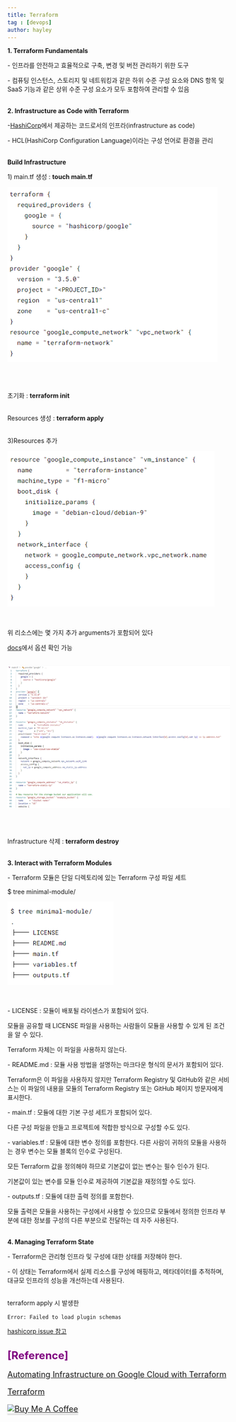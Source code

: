 ```yaml
---
title: Terraform
tag : [devops]
author: hayley
---
```

  
<p><b>1. Terraform Fundamentals</b>   
<p>- 인프라를 안전하고 효율적으로 구축, 변경 및 버전 관리하기 위한 도구
<p>- 컴퓨팅 인스턴스, 스토리지 및 네트워킹과 같은 하위 수준 구성 요소와 DNS 항목 및 SaaS 기능과 같은 상위 수준 구성 요소가 모두 포함하여 관리할 수 있음
<br>
<br>  
<p><b>2. Infrastructure as Code with Terraform</b>
<p>-<a href="https://www.hashicorp.com/">HashiCorp</a>에서 제공하는 코드로서의 인프라(infrastructure as code)
<p>- HCL(HashiCorp Configuration Language)이라는 구성 언어로 환경을 관리  
<br>
<br>
<p><b>Build Infrastructure</b>
<p>1) main.tf 생성 : <b>touch main.tf</b>
<p><img src="https://github.com/hayleyshim/hayleyshim.github.io/blob/master/assets/images/projects/tf1.PNG?raw=true"></p>
<br>
<br>
<p>초기화 : <b>terraform init</b>
<br>
<br> 
<p>Resources 생성 : <b>terraform apply</b>
<br>
<br> 
<p>3)Resources 추가
<p><img src="https://github.com/hayleyshim/hayleyshim.github.io/blob/master/assets/images/projects/tf2.PNG?raw=true"></p>
<br> 
<p>위 리소스에는 몇 가지 추가 arguments가 포함되어 있다
<p><a href="https://registry.terraform.io/providers/hashicorp/google/latest/docs">docs</a>에서 옵션 확인 가능
<br>
<br>
<p><img src="https://github.com/hayleyshim/hayleyshim.github.io/blob/master/assets/images/projects/tf_example.PNG?raw=true"></p>
<p><resource를 추가한 예>
<br>
<br>   
<p>Infrastructure 삭제 : <b>terraform destroy</b>
<br>
<br>
<p><b>3. Interact with Terraform Modules</b>
<p>- Terraform 모듈은 단일 디렉토리에 있는 Terraform 구성 파일 세트
<p>$ tree minimal-module/
<p><img src="https://github.com/hayleyshim/hayleyshim.github.io/blob/master/assets/images/projects/tf3.PNG?raw=true"></p>
<br>
<p>- LICENSE : 모듈이 배포될 라이센스가 포함되어 있다. 
<p>모듈을 공유할 때 LICENSE 파일을 사용하는 사람들이 모듈을 사용할 수 있게 된 조건을 알 수 있다. 
<p>Terraform 자체는 이 파일을 사용하지 않는다.
<br>
<p>- README.md : 모듈 사용 방법을 설명하는 마크다운 형식의 문서가 포함되어 있다. 
<p>Terraform은 이 파일을 사용하지 않지만 Terraform Registry 및 GitHub와 같은 서비스는 이 파일의 내용을 모듈의 Terraform Registry 또는 GitHub 페이지 방문자에게 표시한다.
<br>
<p>- main.tf : 모듈에 대한 기본 구성 세트가 포함되어 있다. 
<p>다른 구성 파일을 만들고 프로젝트에 적합한 방식으로 구성할 수도 있다.
<br>
<p>- variables.tf : 모듈에 대한 변수 정의를 포함한다. 다른 사람이 귀하의 모듈을 사용하는 경우 변수는 모듈 블록의 인수로 구성된다. 
<p>모든 Terraform 값을 정의해야 하므로 기본값이 없는 변수는 필수 인수가 된다. 
<p>기본값이 있는 변수를 모듈 인수로 제공하여 기본값을 재정의할 수도 있다.
<br>
<p>- outputs.tf : 모듈에 대한 출력 정의를 포함한다. 
<p>모듈 출력은 모듈을 사용하는 구성에서 사용할 수 있으므로 모듈에서 정의한 인프라 부분에 대한 정보를 구성의 다른 부분으로 전달하는 데 자주 사용된다.  
<br>
<br>  
<p><b>4. Managing Terraform State</b>
<p>- Terraform은 관리형 인프라 및 구성에 대한 상태를 저장해야 한다. 
<p>- 이 상태는 Terraform에서 실제 리소스를 구성에 매핑하고, 메타데이터를 추적하며, 대규모 인프라의 성능을 개선하는데 사용된다.
<br>
<br>
<p>terraform apply 시 발생한 
  <p><code><pre>Error: Failed to load plugin schemas</pre></code>  
  <p><a href="https://github.com/hashicorp/terraform/issues/26104">hashicorp issue 참고</a>    
    
<br> <font size="5" color="purple"><b>[Reference]</b>
<font size="4">  
<p><a href="https://www.qwiklabs.com/quests/159">Automating Infrastructure on Google Cloud with Terraform
<p><a href="https://www.terraform.io/">Terraform

<a href="https://www.buymeacoffee.com/yhshim17" target="_blank"><img src="https://www.buymeacoffee.com/assets/img/custom_images/orange_img.png" alt="Buy Me A Coffee" style="height: 41px !important;width: 174px !important;box-shadow: 0px 3px 2px 0px rgba(190, 190, 190, 0.5) !important;-webkit-box-shadow: 0px 3px 2px 0px rgba(190, 190, 190, 0.5) !important;" ></a>  
